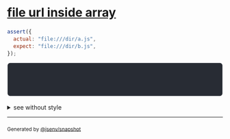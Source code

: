 # [file url inside array](../../url.test.js#L215)

```js
assert({
  actual: "file:///dir/a.js",
  expect: "file:///dir/b.js",
});
```

![img](throw.svg)

<details>
  <summary>see without style</summary>

```console
AssertionError: actual and expect are different

actual: "file:///dir/a.js"
expect: "file:///dir/b.js"
```

</details>

---

<sub>
  Generated by <a href="https://github.com/jsenv/core/tree/main/packages/independent/snapshot">@jsenv/snapshot</a>
</sub>